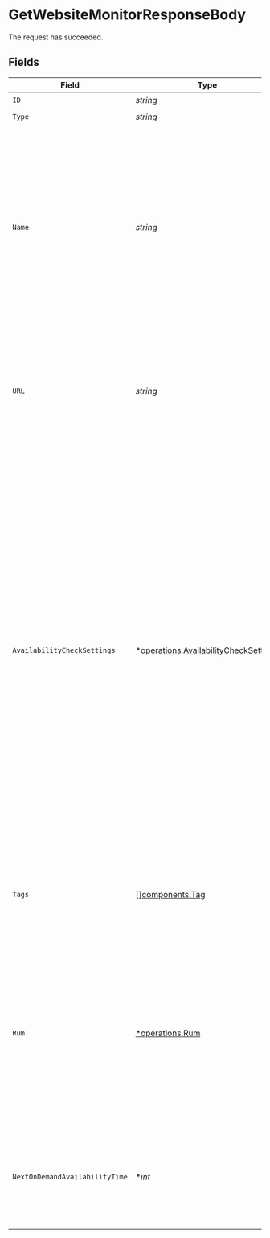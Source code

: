 # GetWebsiteMonitorResponseBody

The request has succeeded.


## Fields

| Field                                                                                                                                                                                                                                                                                                                                                                                                                                                                                                          | Type                                                                                                                                                                                                                                                                                                                                                                                                                                                                                                           | Required                                                                                                                                                                                                                                                                                                                                                                                                                                                                                                       | Description                                                                                                                                                                                                                                                                                                                                                                                                                                                                                                    | Example                                                                                                                                                                                                                                                                                                                                                                                                                                                                                                        |
| -------------------------------------------------------------------------------------------------------------------------------------------------------------------------------------------------------------------------------------------------------------------------------------------------------------------------------------------------------------------------------------------------------------------------------------------------------------------------------------------------------------- | -------------------------------------------------------------------------------------------------------------------------------------------------------------------------------------------------------------------------------------------------------------------------------------------------------------------------------------------------------------------------------------------------------------------------------------------------------------------------------------------------------------- | -------------------------------------------------------------------------------------------------------------------------------------------------------------------------------------------------------------------------------------------------------------------------------------------------------------------------------------------------------------------------------------------------------------------------------------------------------------------------------------------------------------- | -------------------------------------------------------------------------------------------------------------------------------------------------------------------------------------------------------------------------------------------------------------------------------------------------------------------------------------------------------------------------------------------------------------------------------------------------------------------------------------------------------------- | -------------------------------------------------------------------------------------------------------------------------------------------------------------------------------------------------------------------------------------------------------------------------------------------------------------------------------------------------------------------------------------------------------------------------------------------------------------------------------------------------------------- |
| `ID`                                                                                                                                                                                                                                                                                                                                                                                                                                                                                                           | *string*                                                                                                                                                                                                                                                                                                                                                                                                                                                                                                       | :heavy_check_mark:                                                                                                                                                                                                                                                                                                                                                                                                                                                                                             | N/A                                                                                                                                                                                                                                                                                                                                                                                                                                                                                                            | e-1448474379026206720                                                                                                                                                                                                                                                                                                                                                                                                                                                                                          |
| `Type`                                                                                                                                                                                                                                                                                                                                                                                                                                                                                                         | *string*                                                                                                                                                                                                                                                                                                                                                                                                                                                                                                       | :heavy_check_mark:                                                                                                                                                                                                                                                                                                                                                                                                                                                                                             | N/A                                                                                                                                                                                                                                                                                                                                                                                                                                                                                                            | Website                                                                                                                                                                                                                                                                                                                                                                                                                                                                                                        |
| `Name`                                                                                                                                                                                                                                                                                                                                                                                                                                                                                                         | *string*                                                                                                                                                                                                                                                                                                                                                                                                                                                                                                       | :heavy_check_mark:                                                                                                                                                                                                                                                                                                                                                                                                                                                                                             |   Name of the website, which must be unique within the organization. <br/>  The website must also not contain any control characters, any white space other than space (U+0020), or any consecutive, leading or trailing spaces.                                                                                                                                                                                                                                                                               | solarwinds.com                                                                                                                                                                                                                                                                                                                                                                                                                                                                                                 |
| `URL`                                                                                                                                                                                                                                                                                                                                                                                                                                                                                                          | *string*                                                                                                                                                                                                                                                                                                                                                                                                                                                                                                       | :heavy_check_mark:                                                                                                                                                                                                                                                                                                                                                                                                                                                                                             | URL of the website. Must be a valid URL with no leading or trailing white space. Must not contain invalid port number (>65535).                                                                                                                                                                                                                                                                                                                                                                                | https://www.solarwinds.com                                                                                                                                                                                                                                                                                                                                                                                                                                                                                     |
| `AvailabilityCheckSettings`                                                                                                                                                                                                                                                                                                                                                                                                                                                                                    | [*operations.AvailabilityCheckSettings](../../models/operations/availabilitychecksettings.md)                                                                                                                                                                                                                                                                                                                                                                                                                  | :heavy_minus_sign:                                                                                                                                                                                                                                                                                                                                                                                                                                                                                             |   Use this field to configure availability tests for the website.<br/>  You are required to configure at least availability monitoring or real user monitoring to be able to create website.                                                                                                                                                                                                                                                                                                                   | {<br/>"checkForString": {<br/>"operator": "CONTAINS",<br/>"value": "string"<br/>},<br/>"testIntervalInSeconds": 14400,<br/>"protocols": [<br/>"HTTP",<br/>"HTTPS"<br/>],<br/>"platformOptions": {<br/>"probePlatforms": [<br/>"AWS"<br/>],<br/>"testFromAll": true<br/>},<br/>"testFrom": {<br/>"type": "REGION",<br/>"values": [<br/>"NA"<br/>]<br/>},<br/>"ssl": {<br/>"enabled": true,<br/>"daysPriorToExpiration": 7,<br/>"ignoreIntermediateCertificates": true<br/>},<br/>"customHeaders": [<br/>{<br/>"name": "string",<br/>"value": "string"<br/>}<br/>],<br/>"allowInsecureRenegotiation": true,<br/>"postData": "{\"example\": \"value\"}"<br/>} |
| `Tags`                                                                                                                                                                                                                                                                                                                                                                                                                                                                                                         | [][components.Tag](../../models/components/tag.md)                                                                                                                                                                                                                                                                                                                                                                                                                                                             | :heavy_minus_sign:                                                                                                                                                                                                                                                                                                                                                                                                                                                                                             | Entity tags. Tag is a key-value pair, where there may be only single tag value for the same key.                                                                                                                                                                                                                                                                                                                                                                                                               | [<br/>{<br/>"key": "environment",<br/>"value": "production"<br/>}<br/>]                                                                                                                                                                                                                                                                                                                                                                                                                                        |
| `Rum`                                                                                                                                                                                                                                                                                                                                                                                                                                                                                                          | [*operations.Rum](../../models/operations/rum.md)                                                                                                                                                                                                                                                                                                                                                                                                                                                              | :heavy_minus_sign:                                                                                                                                                                                                                                                                                                                                                                                                                                                                                             | Use this field to configure real user monitoring (RUM) for the website.<br/>You are required to configure at least availability monitoring or real user monitoring to be able to create website.                                                                                                                                                                                                                                                                                                               | {<br/>"apdexTimeInSeconds": 4,<br/>"snippet": "string",<br/>"spa": true<br/>}                                                                                                                                                                                                                                                                                                                                                                                                                                  |
| `NextOnDemandAvailabilityTime`                                                                                                                                                                                                                                                                                                                                                                                                                                                                                 | **int*                                                                                                                                                                                                                                                                                                                                                                                                                                                                                                         | :heavy_minus_sign:                                                                                                                                                                                                                                                                                                                                                                                                                                                                                             | Timestamp for when the next on-demand check could be executed. If at '0', it means you can execute it anytime.                                                                                                                                                                                                                                                                                                                                                                                                 | 0                                                                                                                                                                                                                                                                                                                                                                                                                                                                                                              |
